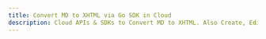 ---title: Convert MD to XHTML via Go SDK in Clouddescription: Cloud APIs & SDKs to Convert MD to XHTML. Also Create, Edit & Render Microsoft Word & OpenOffice documents in the Cloud.---